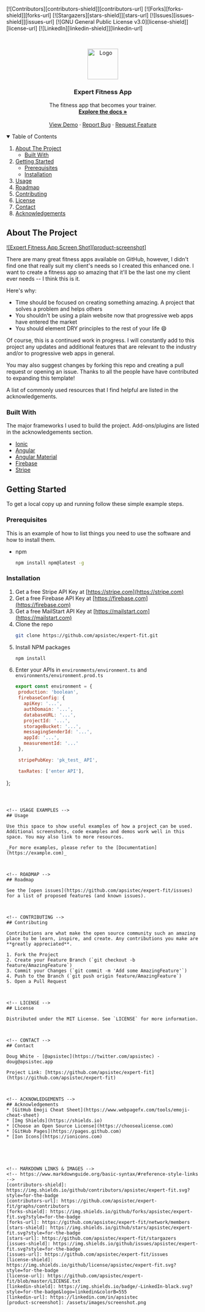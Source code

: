 <!--
*** Thanks for checking out the Expert Fitness App. If you have a suggestion
*** that would make this better, please fork the repo and create a pull request
*** or simply open an issue with the tag "enhancement".
*** Thanks again! Now go create something AMAZING! :D
-->



<!-- PROJECT SHIELDS -->
<!--
*** I'm using markdown "reference style" links for readability.
*** Reference links are enclosed in brackets [ ] instead of parentheses ( ).
*** See the bottom of this document for the declaration of the reference variables
*** for contributors-url, forks-url, etc. This is an optional, concise syntax you may use.
*** https://www.markdownguide.org/basic-syntax/#reference-style-links
-->
[![Contributors][contributors-shield]][contributors-url]
[![Forks][forks-shield]][forks-url]
[![Stargazers][stars-shield]][stars-url]
[![Issues][issues-shield]][issues-url]
[![GNU General Public License v3.0][license-shield]][license-url]
[![LinkedIn][linkedin-shield]][linkedin-url]



<!-- PROJECT LOGO -->
<br />
<p align="center">
  <a href="https://github.com/apsistec/expert-fit">
    <img src="images/logo.png" alt="Logo" width="80" height="80">
  </a>

  <h3 align="center">Expert Fitness App</h3>

  <p align="center">
    The fitness app that becomes your trainer.
    <br />
    <a href="https://github.com/apsistec/expert-fit"><strong>Explore the docs »</strong></a>
    <br />
    <br />
    <a href="https://github.com/apsistec/expert-fit">View Demo</a>
    ·
    <a href="https://github.com/apsistec/expert-fit/issues">Report Bug</a>
    ·
    <a href="https://github.com/apsistec/expert-fit/issues">Request Feature</a>
  </p>
</p>



<!-- TABLE OF CONTENTS -->
<details open="open">
  <summary>Table of Contents</summary>
  <ol>
    <li>
      <a href="#about-the-project">About The Project</a>
      <ul>
        <li><a href="#built-with">Built With</a></li>
      </ul>
    </li>
    <li>
      <a href="#getting-started">Getting Started</a>
      <ul>
        <li><a href="#prerequisites">Prerequisites</a></li>
        <li><a href="#installation">Installation</a></li>
      </ul>
    </li>
    <li><a href="#usage">Usage</a></li>
    <li><a href="#roadmap">Roadmap</a></li>
    <li><a href="#contributing">Contributing</a></li>
    <li><a href="#license">License</a></li>
    <li><a href="#contact">Contact</a></li>
    <li><a href="#acknowledgements">Acknowledgements</a></li>
  </ol>
</details>



<!-- ABOUT THE PROJECT -->
## About The Project

[![Expert Fitness App Screen Shot][product-screenshot]](/assets/images/screenshot.png)

There are many great fitness apps available on GitHub, however, I didn't find one that really suit my client's needs so I created this enhanced one. I want to create a fitness app so amazing that it'll be the last one my client ever needs -- I think this is it.

Here's why:
* Time should be focused on creating something amazing. A project that solves a problem and helps others
* You shouldn't be using a plain website now that progressive web apps have entered the market
* You should element DRY principles to the rest of your life :smile:

Of course, this is a continued work in progress. I will constantly add to this project any updates and additional features that are relevant to the industry and/or to progressive web apps in general.

You may also suggest changes by forking this repo and creating a pull request or opening an issue. Thanks to all the people have have contributed to expanding this template!

A list of commonly used resources that I find helpful are listed in the acknowledgements.

### Built With

The major frameworks I used to build the project. Add-ons/plugins are listed in the acknowledgements section.
* [Ionic](https://ionicframework.com)
* [Angular](https://angular.io)
* [Angular Material](https://material.angular.io)
* [Firebase](https://firebase.com)
* [Stripe](https://stripe.com)



<!-- GETTING STARTED -->
## Getting Started

To get a local copy up and running follow these simple example steps.

### Prerequisites

This is an example of how to list things you need to use the software and how to install them.
* npm
  ```sh
  npm install npm@latest -g
  ```

### Installation

1. Get a free Stripe API Key at [https://stripe.com](https://stripe.com)
2. Get a free Firebase API Key at [https://firebase.com](https://firebase.com)
3. Get a free MailStart API Key at [https://mailstart.com](https://mailstart.com)
4. Clone the repo
   ```sh
   git clone https://github.com/apsistec/expert-fit.git
   ```
5. Install NPM packages
   ```sh
   npm install
   ```
6. Enter your APIs in `environments/environment.ts` and `environments/environment.prod.ts`
   ```js
   export const environment = {
    production: 'boolean',
    firebaseConfig: {
      apiKey: '...',
      authDomain: '...',
      databaseURL: '...',
      projectId: '...',
      storageBucket: '...',
      messagingSenderId: '...',
      appId: '...',
      measurementId: '...'
    },

    stripePubKey: 'pk_test_ API',

    taxRates: ['enter API'],
  };
   ```



<!-- USAGE EXAMPLES -->
## Usage

Use this space to show useful examples of how a project can be used. Additional screenshots, code examples and demos work well in this space. You may also link to more resources.

_For more examples, please refer to the [Documentation](https://example.com)_



<!-- ROADMAP -->
## Roadmap

See the [open issues](https://github.com/apsistec/expert-fit/issues) for a list of proposed features (and known issues).



<!-- CONTRIBUTING -->
## Contributing

Contributions are what make the open source community such an amazing place to be learn, inspire, and create. Any contributions you make are **greatly appreciated**.

1. Fork the Project
2. Create your Feature Branch (`git checkout -b feature/AmazingFeature`)
3. Commit your Changes (`git commit -m 'Add some AmazingFeature'`)
4. Push to the Branch (`git push origin feature/AmazingFeature`)
5. Open a Pull Request



<!-- LICENSE -->
## License

Distributed under the MIT License. See `LICENSE` for more information.



<!-- CONTACT -->
## Contact

Doug White - [@apsistec](https://twitter.com/apsistec) - doug@apsistec.app

Project Link: [https://github.com/apsistec/expert-fit](https://github.com/apsistec/expert-fit)



<!-- ACKNOWLEDGEMENTS -->
## Acknowledgements
* [GitHub Emoji Cheat Sheet](https://www.webpagefx.com/tools/emoji-cheat-sheet)
* [Img Shields](https://shields.io)
* [Choose an Open Source License](https://choosealicense.com)
* [GitHub Pages](https://pages.github.com)
* [Ion Icons](https://ionicons.com)





<!-- MARKDOWN LINKS & IMAGES -->
<!-- https://www.markdownguide.org/basic-syntax/#reference-style-links -->
[contributors-shield]: https://img.shields.io/github/contributors/apsistec/expert-fit.svg?style=for-the-badge
[contributors-url]: https://github.com/apsistec/expert-fit/graphs/contributors
[forks-shield]: https://img.shields.io/github/forks/apsistec/expert-fit.svg?style=for-the-badge
[forks-url]: https://github.com/apsistec/expert-fit/network/members
[stars-shield]: https://img.shields.io/github/stars/apsistec/expert-fit.svg?style=for-the-badge
[stars-url]: https://github.com/apsistec/expert-fit/stargazers
[issues-shield]: https://img.shields.io/github/issues/apsistec/expert-fit.svg?style=for-the-badge
[issues-url]: https://github.com/apsistec/expert-fit/issues
[license-shield]: https://img.shields.io/github/license/apsistec/expert-fit.svg?style=for-the-badge
[license-url]: https://github.com/apsistec/expert-fit/blob/master/LICENSE.txt
[linkedin-shield]: https://img.shields.io/badge/-LinkedIn-black.svg?style=for-the-badge&logo=linkedin&colorB=555
[linkedin-url]: https://linkedin.com/in/apsistec
[product-screenshot]: /assets/images/screenshot.png
